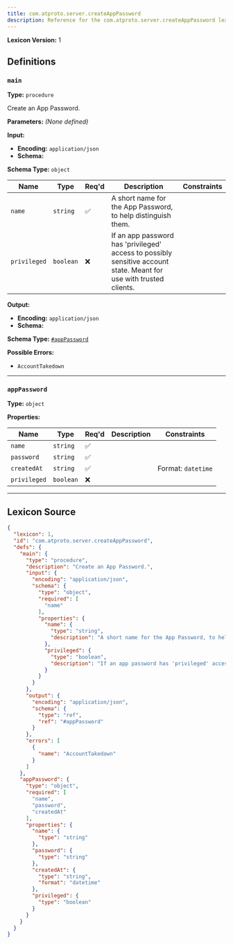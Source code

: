 ```yaml
---
title: com.atproto.server.createAppPassword
description: Reference for the com.atproto.server.createAppPassword lexicon
---
```

**Lexicon Version:** 1

## Definitions

<a name="main"></a>
### `main`

**Type:** `procedure`

Create an App Password.

**Parameters:** _(None defined)_

**Input:**

- **Encoding:** `application/json`
- **Schema:**

**Schema Type:** `object`

| Name | Type | Req'd  | Description | Constraints |
|------|------|----------|-------------|-------------|
| `name` | `string` | ✅  | A short name for the App Password, to help distinguish them. |  |
| `privileged` | `boolean` | ❌  | If an app password has 'privileged' access to possibly sensitive account state. Meant for use with trusted clients. |  |
**Output:**

- **Encoding:** `application/json`
- **Schema:**

**Schema Type:** [`#appPassword`](#apppassword)


**Possible Errors:**

- `AccountTakedown`

---

<a name="apppassword"></a>
### `appPassword`

**Type:** `object`

**Properties:**

| Name | Type | Req'd  | Description | Constraints |
|------|------|----------|-------------|-------------|
| `name` | `string` | ✅  |  |  |
| `password` | `string` | ✅  |  |  |
| `createdAt` | `string` | ✅  |  | Format: `datetime` |
| `privileged` | `boolean` | ❌  |  |  |

---

## Lexicon Source
```json
{
  "lexicon": 1,
  "id": "com.atproto.server.createAppPassword",
  "defs": {
    "main": {
      "type": "procedure",
      "description": "Create an App Password.",
      "input": {
        "encoding": "application/json",
        "schema": {
          "type": "object",
          "required": [
            "name"
          ],
          "properties": {
            "name": {
              "type": "string",
              "description": "A short name for the App Password, to help distinguish them."
            },
            "privileged": {
              "type": "boolean",
              "description": "If an app password has 'privileged' access to possibly sensitive account state. Meant for use with trusted clients."
            }
          }
        }
      },
      "output": {
        "encoding": "application/json",
        "schema": {
          "type": "ref",
          "ref": "#appPassword"
        }
      },
      "errors": [
        {
          "name": "AccountTakedown"
        }
      ]
    },
    "appPassword": {
      "type": "object",
      "required": [
        "name",
        "password",
        "createdAt"
      ],
      "properties": {
        "name": {
          "type": "string"
        },
        "password": {
          "type": "string"
        },
        "createdAt": {
          "type": "string",
          "format": "datetime"
        },
        "privileged": {
          "type": "boolean"
        }
      }
    }
  }
}
```
